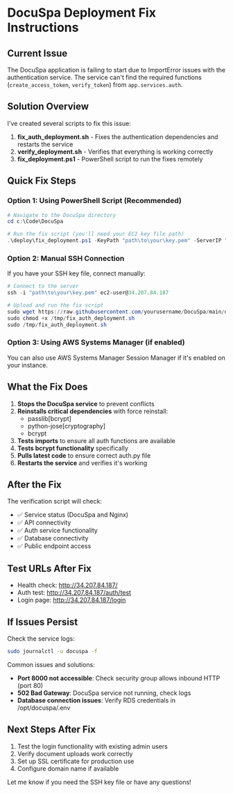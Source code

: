 # DocuSpa Deployment Fix Instructions

## Current Issue
The DocuSpa application is failing to start due to ImportError issues with the authentication service. The service can't find the required functions (`create_access_token`, `verify_token`) from `app.services.auth`.

## Solution Overview
I've created several scripts to fix this issue:

1. **fix_auth_deployment.sh** - Fixes the authentication dependencies and restarts the service
2. **verify_deployment.sh** - Verifies that everything is working correctly
3. **fix_deployment.ps1** - PowerShell script to run the fixes remotely

## Quick Fix Steps

### Option 1: Using PowerShell Script (Recommended)
```powershell
# Navigate to the DocuSpa directory
cd c:\Code\DocuSpa

# Run the fix script (you'll need your EC2 key file path)
.\deploy\fix_deployment.ps1 -KeyPath "path\to\your\key.pem" -ServerIP "34.207.84.187"
```

### Option 2: Manual SSH Connection
If you have your SSH key file, connect manually:

```powershell
# Connect to the server
ssh -i "path\to\your\key.pem" ec2-user@34.207.84.187

# Upload and run the fix script
sudo wget https://raw.githubusercontent.com/yourusername/DocuSpa/main/deploy/fix_auth_deployment.sh -O /tmp/fix_auth_deployment.sh
sudo chmod +x /tmp/fix_auth_deployment.sh
sudo /tmp/fix_auth_deployment.sh
```

### Option 3: Using AWS Systems Manager (if enabled)
You can also use AWS Systems Manager Session Manager if it's enabled on your instance.

## What the Fix Does

1. **Stops the DocuSpa service** to prevent conflicts
2. **Reinstalls critical dependencies** with force reinstall:
   - passlib[bcrypt]
   - python-jose[cryptography] 
   - bcrypt
3. **Tests imports** to ensure all auth functions are available
4. **Tests bcrypt functionality** specifically
5. **Pulls latest code** to ensure correct auth.py file
6. **Restarts the service** and verifies it's working

## After the Fix

The verification script will check:
- ✅ Service status (DocuSpa and Nginx)
- ✅ API connectivity 
- ✅ Auth service functionality
- ✅ Database connectivity
- ✅ Public endpoint access

## Test URLs After Fix
- Health check: http://34.207.84.187/
- Auth test: http://34.207.84.187/auth/test  
- Login page: http://34.207.84.187/login

## If Issues Persist

Check the service logs:
```bash
sudo journalctl -u docuspa -f
```

Common issues and solutions:
- **Port 8000 not accessible**: Check security group allows inbound HTTP (port 80)
- **502 Bad Gateway**: DocuSpa service not running, check logs
- **Database connection issues**: Verify RDS credentials in /opt/docuspa/.env

## Next Steps After Fix
1. Test the login functionality with existing admin users
2. Verify document uploads work correctly  
3. Set up SSL certificate for production use
4. Configure domain name if available

Let me know if you need the SSH key file or have any questions!
